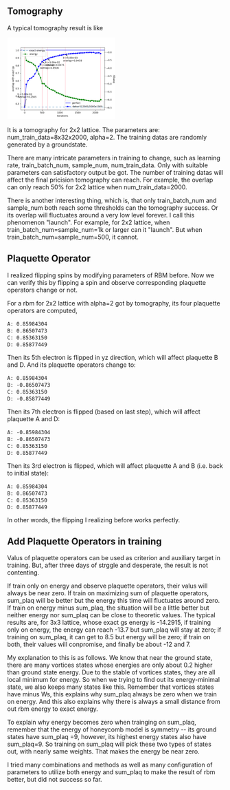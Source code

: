 ## Tomography

A typical tomography result is like

<img src="https://github.com/mrnp95/TQC/raw/master/sun_0306/2x2_a2.png" width="50%">

It is a tomography for 2x2 lattice. 
The parameters are: num_train_data=8x32x2000, alpha=2. 
The training datas are randomly generated by a groundstate. 
    
There are many intricate parameters in training to change, such as learning rate, train_batch_num, sample_num, num_train_data. 
Only with suitable parameters can satisfactory output be got.
The number of training datas will affect the final pricision tomography can reach.
For example, the overlap can only reach 50% for 2x2 lattice when num_train_data=2000.

There is another interesting thing, which is, that only train_batch_num and sample_num both reach some thresholds can the tomography success. Or its overlap will fluctuates around a very low level forever. I call this phenomenon "launch". For example, for 2x2 lattice, when train_batch_num=sample_num=1k or larger can it "launch". But when train_batch_num=sample_num=500, it cannot. 


## Plaquette Operator

I realized flipping spins by modifying parameters of RBM before. Now we can verify this by flipping a spin and observe corresponding plaquette operators change or not.

For a rbm for 2x2 lattice with alpha=2 got by tomography, its four plaquette operators are computed,
    
    A: 0.85984304
    B: 0.86507473
    C: 0.85363150
    D: 0.85877449

Then its 5th electron is flipped in yz direction, which will affect plaquette B and D. And its plaquette operators change to:
    
    A: 0.85984304
    B: -0.86507473
    C: 0.85363150
    D: -0.85877449

Then its 7th electron is flipped (based on last step), which will affect plaquette A and D:

    A: -0.85984304
    B: -0.86507473
    C: 0.85363150
    D: 0.85877449
    
Then its 3rd electron is flipped, which will affect plaquette A and B (i.e. back to initial state):

    A: 0.85984304
    B: 0.86507473
    C: 0.85363150
    D: 0.85877449
    
In other words, the flipping I realizing before works perfectly.
    
## Add Plaquette Operators in training

Valus of plaquette operators can be used as criterion and auxiliary target in training. But, after three days of strggle and desperate, the result is not contenting.

If train only on energy and observe plaquette operators, their valus will always be near zero. If train on maximizing sum of plaquette operators, sum_plaq will be better but the energy this time will fluctuates around zero. If train on energy minus sum_plaq, the situation will be a little better but neither energy nor sum_plaq can be close to theoretic values. The typical results are, for 3x3 lattice, whose exact gs energy is -14.2915, if training only on energy, the energy can reach -13.7 but sum_plaq will stay at zero; if training on sum_plaq, it can get to 8.5 but energy will be zero; if train on both, their values will conpromise, and finally be about -12 and 7.

My explanation to this is as follows. We know that near the ground state, there are many vortices states whose energies are only about 0.2 higher than ground state energy. Due to the stable of vortices states, they are all local minimum for energy. So when we trying to find out its energy-minimal state, we also keeps many states like this. Remember that vortices states have minus Ws, this explains why sum_plaq always be zero when we train on energy. And this also explains why there is always a small distance from out rbm energy to exact energy.

To explain why energy becomes zero when trainging on sum_plaq, remember that the energy of honeycomb model is symmetry -- its ground states have sum_plaq =9, however, its highest energy states also have sum_plaq=9. So training on sum_plaq will pick these two types of states out, with nearly same weights. That makes the energy be near zero.

I tried many combinations and methods as well as many configuration of parameters to utilize both energy and sum_plaq to make the result of rbm better, but did not success so far.
    
